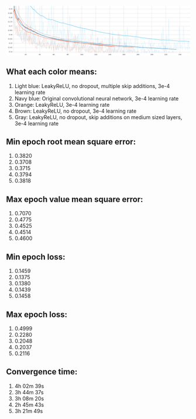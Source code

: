 ![alt text](https://github.com/toma-ungureanu/Licenta/blob/master/model_statistics/png/validation/epoch_loss_val_top5.png)

What each color means:
----------------------

1. Light blue: LeakyReLU, no dropout, multiple skip additions, 3e-4 learning rate
2. Navy blue: Original convolutional neural network, 3e-4 learning rate
3. Orange: LeakyReLU, 3e-4 learning rate
4. Brown:  LeakyReLU, no dropout, 3e-4 learning rate
5. Gray: LeakyReLU, no dropout, skip additions on medium sized layers, 3e-4 learning rate

Min epoch root mean square error:
---------------------------

1. 0.3820
2. 0.3708
3. 0.3715
4. 0.3794
5. 0.3818


Max epoch value mean square error:
----------------------------

1. 0.7070
2. 0.4775
3. 0.4525
4. 0.4514
5. 0.4600


Min epoch loss:
---------------

1. 0.1459
2. 0.1375
3. 0.1380
4. 0.1439
5. 0.1458


Max epoch loss:
---------------

1. 0.4999
2. 0.2280
3. 0.2048
4. 0.2037
5. 0.2116


Convergence time:
-----------------

1. 4h 02m 39s
2. 3h 44m 37s
3. 3h 08m 20s
4. 2h 45m 43s
5. 3h 21m 49s
